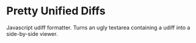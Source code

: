 Pretty Unified Diffs
====================

Javascript udiff formatter. Turns an ugly textarea containing a udiff into a side-by-side viewer.
